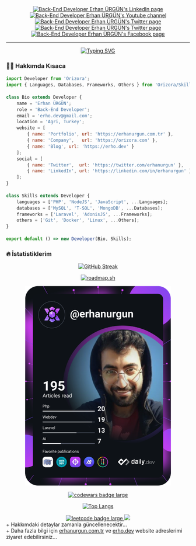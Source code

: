 <div id="badges" align="center">
  <a href="https://www.linkedin.com/in/erhanurgun/">
    <img src="https://img.shields.io/badge/LinkedIn-blue?style=for-the-badge&logo=linkedin&logoColor=white" alt="Back-End Developer Erhan ÜRGÜN's LinkedIn page"/>
  </a>
  <a href="https://www.youtube.com/channel/UCsT0QNcU4scQILX8tcYVg2w?sub_confirmation=1">
    <img src="https://img.shields.io/badge/YouTube-red?style=for-the-badge&logo=youtube&logoColor=white" alt="Back-End Developer Erhan ÜRGÜN's Youtube channel"/>
  </a>
  <a href="https://twitter.com/erhanurgun">
    <img src="https://img.shields.io/badge/Twitter-blue?style=for-the-badge&logo=twitter&logoColor=white" alt="Back-End Developer Erhan ÜRGÜN's Twitter page"/>
  </a>
  <a href="https://www.instagram.com/urgun_erhan/">
    <img src="https://img.shields.io/badge/Instagram-purple?style=for-the-badge&logo=instagram&logoColor=white" alt="Back-End Developer Erhan ÜRGÜN's Twitter page"/>
  </a>
  <a href="https://www.facebook.com/urgunerhan">
    <img src="https://img.shields.io/badge/Facebook-blue?style=for-the-badge&logo=facebook&logoColor=white" alt="Back-End Developer Erhan ÜRGÜN's Facebook page"/>
  </a>
</div>

<hr>

<div id="message" align="center">
    <a href="https://git.io/typing-svg">
        <img src="https://readme-typing-svg.demolab.com?font=Fira+Code&weight=600&size=24&duration=2500&pause=1000&random=false&width=780&separator=%3C&lines=Selamlar%2C+github+profilime+ho%C5%9Fgeldiniz...+%F0%9F%91%8B%3CBen+bir+back-end+geli%C5%9Ftiricisiyim.%3C%C4%B0lgi+alan%C4%B1m+daha+%C3%A7ok+RESTful+API+geli%C5%9Ftirme+%C3%BCzerine!%3CS%C3%BCrekli+olarak+kendimi+bu+alanda+geli%C5%9Ftiriyorum...%3CFavorim;+Laravel+ve+AdonisJS+ile+RESTful+API+yazmak...%3CDaha+fazlas%C4%B1+i%C3%A7in+websitelerimi+ziyaret+edebilirsiniz..." alt="Typing SVG" />
    </a>
</div>

### :man_technologist: Hakkımda Kısaca

```js
import Developer from 'Orizora';
import { Languages, Databases, Frameworks, Others } from 'Orizora/Skills';

class Bio extends Developer {
    name = 'Erhan ÜRGÜN';
    role = 'Back-End Developer';
    email = 'erho.dev@gmail.com';
    location = 'Agri, Turkey';
    website = [
        { name: 'Portfolio', url: 'https://erhanurgun.com.tr' },
        { name: 'Company',   url: 'https://orizora.com' },
        { name: 'Blog', url: 'https://erho.dev' }
    ];
    social = [
        { name: 'Twitter',  url: 'https://twitter.com/erhanurgun' },
        { name: 'LinkedIn', url: 'https://linkedin.com/in/erhanurgun' }
    ];
}

class Skills extends Developer {
    languages = ['PHP', 'NodeJS', 'JavaScript', ...Languages];
    databases = ['MySQL', 'T-SQL', 'MongoDB', ...Databases];
    frameworks = ['Laravel', 'AdonisJS', ...Frameworks];
    others = ['Git', 'Docker', 'Linux', ...Others];
}

export default () => new Developer(Bio, Skills);
```

### :fire: İstatistiklerim

<div id="github_stats" align="center">

[![GitHub Streak](http://github-readme-streak-stats.herokuapp.com?user=erhanurgun&theme=dark&hide_border=true&date_format=j%20M%5B%20Y%5D)](https://git.io/streak-stats)

[![roadmap.sh](https://api.roadmap.sh/v1-badge/wide/64e3040aced78d2935342aeb?variant=dark&roadmaps=backend%2Cnodejs%2Csql%2Cjavascript)](https://roadmap.sh)

<a href="https://app.daily.dev/erhanurgun"><img src="https://github.com/erhanurgun/erhanurgun/blob/main/devcard.svg" width="400" alt="Erhan ÜRGÜN's Dev Card"/></a>

<a target="_blank" href="https://www.codewars.com/users/erhanurgun"><img src="https://www.codewars.com/users/erhanurgun/badges/large" alt="codewars badge large" /></a>

[![Top Langs](https://github-readme-stats.vercel.app/api/top-langs/?username=erhanurgun&layout=compact&theme=vision-friendly-dark)](https://github.com/anuraghazra/github-readme-stats)

<a target="_blank" href="https://leetcode.com/erhanurgun">
  <img src="https://img.shields.io/badge/dynamic/json?style=for-the-badge&labelColor=black&color=%23ffa116&label=Solved&query=solvedOverTotal&url=https%3A%2F%2Fbadge.xyli.tech/%2Fapi%2Fusers%2Ferhanurgun&logo=leetcode&logoColor=yellow" alt="leetcode badge large" />
</a>

<a target="_blank" href="https://tr.liberapay.com/erhanurgun">
  <img src="https://img.shields.io/liberapay/receives/erhanurgun.svg?logo=liberapay">
</a>

</div>

<div id="badges">
  + Hakkımdaki detaylar zamanla güncellenecektir...
  <br>
  + Daha fazla bilgi için
    <a href="https://erhanurgun.com.tr" target="_blank" title="Portfolio">erhanurgun.com.tr</a>
    ve
    <a href="https://erho.dev" target="_blank" title="Blog">erho.dev</a>
    website adreslerimi ziyaret edebilirsiniz...
</div>
